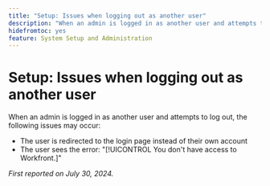 ```yaml
---
title: "Setup: Issues when logging out as another user"
description: "When an admin is logged in as another user and attempts to log out, issues may occur."
hidefromtoc: yes
feature: System Setup and Administration
---
```


# Setup: Issues when logging out as another user

When an admin is logged in as another user and attempts to log out, the following issues may occur:

* The user is redirected to the login page instead of their own account
* The user sees the error: "[!UICONTROL You don't have access to Workfront.]"

_First reported on July 30, 2024._
